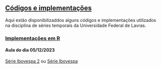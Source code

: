 ## [Códigos e implementações](#)

Aqui estão disponibilizaddos alguns códigos e implementações utilizados na disciplina de séries temporais da Universidade Federal de Lavras.


### [Implementações em R](#)

#### Aula do dia 05/12/2023
[Série Ibovespa 2](https://raw.githubusercontent.com/Luizpala/series_temporais/main/dados/%5EBVSP.csv) ou [Série Ibovespa](https://downgit.github.io/#/home?url=https://github.com/Luizpala/series_temporais/blob/main/dados/%5EBVSP.csv) 

<!--- [Série Ibovespa](https://github.com/Luizpala/series_temporais/blob/main/dados/%5EBVSP.csv){:target="_blank"} -->





